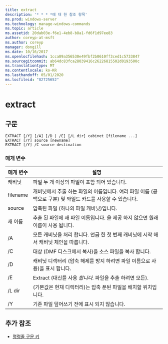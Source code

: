 ```yaml
---
title: extract
description: '* * * *에 대 한 참조 항목'
ms.prod: windows-server
ms.technology: manage-windows-commands
ms.topic: article
ms.assetid: 20dab03e-f6e1-4eb8-b8a1-fd6f1d97ee83
author: coreyp-at-msft
ms.author: coreyp
manager: dongill
ms.date: 10/16/2017
ms.openlocfilehash: 1cca89a356530e49fbf2b0610ff3ced1c5733847
ms.sourcegitcommit: ab64dc83fca28039416c26226815502d0193500c
ms.translationtype: MT
ms.contentlocale: ko-KR
ms.lasthandoff: 05/01/2020
ms.locfileid: "82725652"
---
```

# <a name="extract"></a>extract



## <a name="syntax"></a>구문

```
EXTRACT [/Y] [/A] [/D | /E] [/L dir] cabinet [filename ...]
EXTRACT [/Y] source [newname]
EXTRACT [/Y] /C source destination
```

### <a name="parameters"></a>매개 변수

|매개 변수|설명|
|---------|-----------|
|캐비닛|파일 두 개 이상의 파일이 포함 되어 있습니다.|
|filename|캐비닛에서 추출 하는 파일의 이름입니다. 여러 파일 이름 (공백으로 구분) 및 와일드 카드를 사용할 수 있습니다.|
|source|압축된 파일 (하나의 파일 캐비닛)입니다.|
|새 이름|추출 된 파일에 새 파일 이름입니다. 을 제공 하지 않으면 원래 이름이 사용 됩니다.|
|/A|모든 캐비닛을 처리 합니다. 언급 한 첫 번째 캐비닛에 시작 해 서 캐비닛 체인을 따릅니다.|
|/C|대상 (DMF 디스크에서 복사)을 소스 파일을 복사 합니다.|
|/D|캐비닛 디렉터리 (압축 해제를 방지 하려면 파일 이름으로 사용)을 표시 합니다.|
|/E|Extract (대신를 사용 *합니다.* 파일을 추출 하려면 모든).|
|/L dir|(기본값은 현재 디렉터리)는 압축 푼된 파일을 배치할 위치입니다.|
|/Y|기존 파일 덮어쓰기 전에 표시 되지 않습니다.|

## <a name="additional-references"></a>추가 참조

- [명령줄 구문 키](command-line-syntax-key.md)